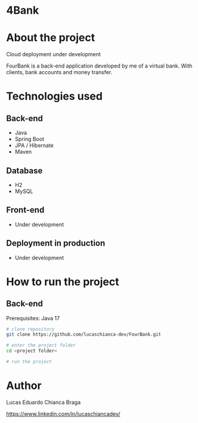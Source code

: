 # 4Bank

# About the project

Cloud deployment under development

FourBank is a back-end application developed by me of a virtual bank. With clients, bank accounts and money transfer.


# Technologies used
## Back-end
- Java
- Spring Boot
- JPA / Hibernate
- Maven
## Database
- H2
- MySQL
## Front-end
- Under development
## Deployment in production
- Under development
# How to run the project

## Back-end
Prerequisites: Java 17

```bash
# clone repository
git clone https://github.com/lucaschianca-dev/FourBank.git

# enter the project folder
cd >project folder<

# run the project
```

# Author

Lucas Eduardo Chianca Braga

https://www.linkedin.com/in/lucaschiancadev/

